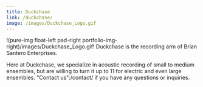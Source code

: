 ```yaml
---
title: Duckchase
link: /duckchase/
image: /images/Duckchase_Logo.gif
---
```


!(pure-img float-left pad-right portfolio-img-right)/images/Duckchase_Logo.gif! Duckchase is the recording arm of Brian Santero Enterprises.

Here at Duckchase, we specialize in acoustic recording of small to medium ensembles, but are willing to turn it up to 11 for electric and even large ensembles. "Contact us":/contact/ if you have any questions or inquiries.
